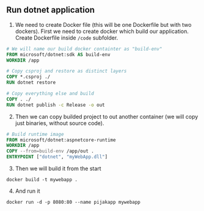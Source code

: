 ## Run dotnet application

1. We need to create Docker file (this will be one Dockerfile but with two dockers). First we need to create docker which build our application. Create Dockerfile inside `/code` subfolder.

```Dockerfile
# We will name our build docker containter as "build-env"
FROM microsoft/dotnet:sdk AS build-env
WORKDIR /app

# Copy csproj and restore as distinct layers
COPY *.csproj ./
RUN dotnet restore

# Copy everything else and build
COPY . ./
RUN dotnet publish -c Release -o out
```

2. Then we can copy builded project to out another container (we will copy just binaries, without source code).

```Dockerfile
# Build runtime image
FROM microsoft/dotnet:aspnetcore-runtime
WORKDIR /app
COPY --from=build-env /app/out .
ENTRYPOINT ["dotnet", "myWebApp.dll"]
```

3. Then we will build it from the start

```posh
docker build -t mywebapp .
```

4. And run it

```posh
docker run -d -p 8080:80 --name pijakapp mywebapp
```